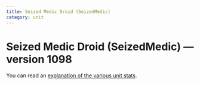 ```yaml
---
title: Seized Medic Droid (SeizedMedic)
category: unit
---
```


# Seized Medic Droid (SeizedMedic) — version 1098

You can read an [explanation  of the various unit stats](unitexplained.md).

